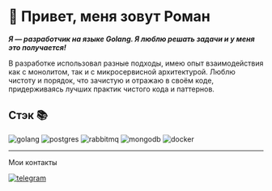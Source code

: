 # 🖖 Привет, меня зовут Роман

**_Я — разработчик на языке Golang. Я люблю решать задачи и у меня это получается!_**

В разработке использовал разные подходы, имею опыт взаимодействия как с монолитом, так и с микросервисной архитектурой. Люблю чистоту и порядок, что зачистую и отражаю в своём коде, придерживаясь лучших практик чистого кода и паттернов.

## Стэк 📚

![golang](https://img.shields.io/badge/go-black?style=for-the-badge&logo=go)
![postgres](https://img.shields.io/badge/postgreSQL-black?style=for-the-badge&logo=postgresql)
![rabbitmq](https://img.shields.io/badge/rabbitmq-black?style=for-the-badge&logo=rabbitmq)
![mongodb](https://img.shields.io/badge/mongodb-black?style=for-the-badge&logo=mongodb)
![docker](https://img.shields.io/badge/docker-black?style=for-the-badge&logo=docker)

---

Мои контакты

[![telegram](https://img.shields.io/badge/telegram-black?style=for-the-badge&logo=telegram&logoColor=white)](https://t.me/tishchenko_energy)
